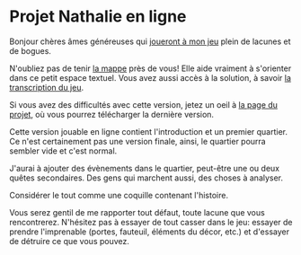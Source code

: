 # Projet Nathalie en ligne

Bonjour chères âmes généreuses qui [joueront à mon jeu](https://iplayif.com/?story=https://github.com/Sweeney97/Projet_Nathalie/raw/master/Nathalie-V1.1.0.z8) plein de lacunes et de bogues.

N'oubliez pas de tenir [la mappe](https://github.com/Sweeney97/Projet_Nathalie/blob/master/Para_meta_texte/map.txt) près de vous! Elle aide vraiment à s'orienter dans ce petit espace textuel. Vous avez aussi accès à la solution, à savoir [la transcription du jeu](https://github.com/Sweeney97/Projet_Nathalie/blob/master/DESS/transcript.md). 

Si vous avez des difficultés avec cette version, jetez un oeil à [la page du projet](https://github.com/Sweeney97/Projet_Nathalie), où vous pourrez télécharger la dernière version.

Cette version jouable en ligne contient l'introduction et un premier quartier.
Ce n'est certainement pas une version finale, ainsi, le quartier pourra sembler vide et c'est normal.

J'aurai à ajouter des évènements dans le quartier, peut-être une ou deux quêtes secondaires.
Des gens qui marchent aussi, des choses à analyser.

Considérer le tout comme une coquille contenant l'histoire.

Vous serez gentil de me rapporter tout défaut, toute lacune que vous rencontrerez.
N'hésitez pas à essayer de tout casser dans le jeu: essayer de prendre l'imprenable (portes, fauteuil, éléments du décor, etc.) et d'essayer de détruire ce que vous pouvez.
